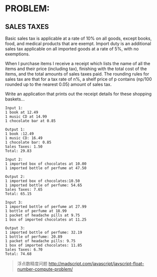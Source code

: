 # PROBLEM:
## SALES TAXES
Basic sales tax is applicable at a rate of 10% on all goods, except books,
food, and medical products that are exempt. Import duty is an additional
sales tax applicable on all imported goods at a rate of 5%, with no
exemptions.

When I purchase items I receive a receipt which lists the name of all the
items and their price (including tax), finishing with the total cost of the items, and the total amounts of sales taxes paid.
The rounding rules for sales tax are that for a tax rate of n%, a shelf price of p contains (np/100 rounded up to the nearest 0.05) amount of sales tax.

Write an application that prints out the receipt details for these
shopping baskets...

```
Input 1:
1 book at 12.49
1 music CD at 14.99
1 chocolate bar at 0.85

Output 1:
1 book :12.49
1 music CD: 16.49
1 chocolate bar: 0.85
Sales Taxes: 1.50
Total: 29.83
```

```
Input 2:
1 imported box of chocolates at 10.00
1 imported bottle of perfume at 47.50

Output 2:
1 imported box of chocolates:10.50
1 imported bottle of perfume: 54.65
Sales Taxes: 7.65
Total: 65.15
```

```
Input 3:
1 imported bottle of perfume at 27.99
1 bottle of perfume at 18.99
1 packet of headache pills at 9.75
1 box of imported chocolates at 11.25

Output 3:
1 imported bottle of perfume: 32.19
1 bottle of perfume: 20.89
1 packet of headache pills: 9.75
1 box of imported chocolates: 11.85
Sales Taxes: 6.70
Total: 74.68
```

> 浮点数精度问题
> http://madscript.com/javascript/javscript-float-number-compute-problem/
